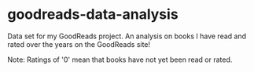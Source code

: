 # goodreads-data-analysis

Data set for my GoodReads project. An analysis on books I have read and rated over the years on the GoodReads site! 

Note: Ratings of '0' mean that books have not yet been read or rated.
